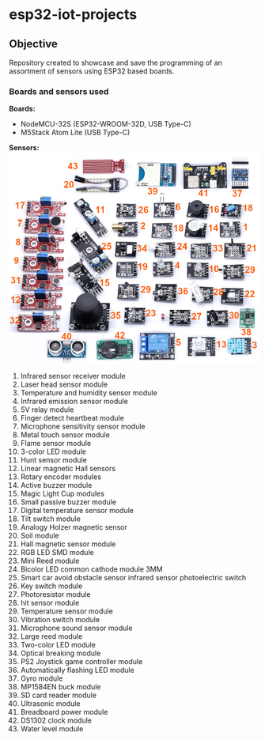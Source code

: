 # esp32-iot-projects
## Objective
Repository created to showcase and save the programming of an assortment of sensors using ESP32 based boards.

### Boards and sensors used

**Boards:**
- NodeMCU-32S (ESP32-WROOM-32D, USB Type-C)
- M5Stack Atom Lite (USB Type-C)

**Sensors:**
![Sensors](img/sensors.png)
1. Infrared sensor receiver module
2. Laser head sensor module
3. Temperature and humidity sensor module
4. Infrared emission sensor module
5. 5V relay module
6. Finger detect heartbeat module
7. Microphone sensitivity sensor module
8. Metal touch sensor module
9. Flame sensor module
10. 3-color LED module
11. Hunt sensor module
12. Linear magnetic Hall sensors
13. Rotary encoder modules
14. Active buzzer module
15. Magic Light Cup modules
16. Small passive buzzer module
17. Digital temperature sensor module
18. Tilt switch module
19. Analogy Holzer magnetic sensor
20. Soil module
21. Hall magnetic sensor module
22. RGB LED SMD module
23. Mini Reed module
24. Bicolor LED common cathode module 3MM
25. Smart car avoid obstacle sensor infrared sensor photoelectric switch
26. Key switch module
27. Photoresistor module
28. hit sensor module
29. Temperature sensor module
30. Vibration switch module
31. Microphone sound sensor module
32. Large reed module
33. Two-color LED module
34. Optical breaking module
35. PS2 Joystick game controller module
36. Automatically flashing LED module
37. Gyro module
38. MP1584EN buck module
39. SD card reader module
40. Ultrasonic module
41. Breadboard power module
42. DS1302 clock module
43. Water level module
